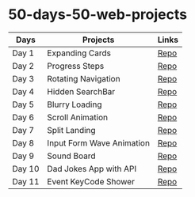 # 50-days-50-web-projects


Days  | Projects | Links
------------ | ------------- | -------------
Day 1 | Expanding Cards| [Repo](https://github.com/cagataybalikci/50-days-50-web-projects/tree/main/Day%201%20-%20Expanding%20Cards)
Day 2 | Progress Steps | [Repo](https://github.com/cagataybalikci/50-days-50-web-projects/tree/main/Day%202%20-%20Progress%20Bar)
Day 3 | Rotating Navigation | [Repo](https://github.com/cagataybalikci/50-days-50-web-projects/tree/main/Day%203%20-%20Rotating%20Navigation)
Day 4 | Hidden SearchBar | [Repo](https://github.com/cagataybalikci/50-days-50-web-projects/tree/main/Day%204%20-%20Hidden%20Search%20Bar)
Day 5 | Blurry Loading | [Repo](https://github.com/cagataybalikci/50-days-50-web-projects/tree/main/Day%205%20-%20Blurry%20Loading)
Day 6 | Scroll Animation | [Repo](https://github.com/cagataybalikci/50-days-50-web-projects/tree/main/Day%206%20-%20Scroll%20Animation)
Day 7 | Split Landing | [Repo](https://github.com/cagataybalikci/50-days-50-web-projects/tree/main/Day%207%20-%20Split%20Landing)
Day 8 | Input Form Wave Animation | [Repo](https://github.com/cagataybalikci/50-days-50-web-projects/tree/main/Day%208%20-%20Form%20Wave%20Animation)
Day 9 | Sound Board | [Repo](https://github.com/cagataybalikci/50-days-50-web-projects/tree/main/Day%209%20-%20Sound%20board)
Day 10 | Dad Jokes App with API | [Repo](https://github.com/cagataybalikci/50-days-50-web-projects/tree/main/Day%2010%20-%20Dad%20Jokes)
Day 11 | Event KeyCode Shower | [Repo](https://github.com/cagataybalikci/50-days-50-web-projects/tree/main/Day%2011%20-%20Event%20Keycode)

